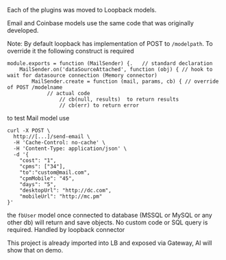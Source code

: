 Each of the plugins was moved to Loopback models. 

Email and Coinbase models use the same code that was originally developed.

Note: By default loopback has implementation of POST to `/modelpath`.
To override it the following construct is required 
```
module.exports = function (MailSender) {.   // standard declaration
    MailSender.on('dataSourceAttached', function (obj) { // hook to wait for datasource connection (Memory connector)
        MailSender.create = function (mail, params, cb) { // override of POST /modelname 
             // actual code 
                 // cb(null, results)  to return results 
                 // cb(err) to return error
 ```
 
to test Mail model use 
```
curl -X POST \
  http://[...]/send-email \
  -H 'Cache-Control: no-cache' \
  -H 'Content-Type: application/json' \
  -d '{
    "cost": "1",
    "cpms": ["34"],
    "to":"custom@mail.com",
    "cpmMobile": "45",
    "days": "5",
    "desktopUrl": "http://dc.com",
    "mobileUrl": "http://mc.pm"
}'
``` 


the `fbUser` model once connected to database (MSSQL or MySQL or any other db) will return and save objects. No custom code or SQL query is required. Handled by loopback connector 

This project is already imported into LB and exposed via Gateway, Al will show that on demo.

